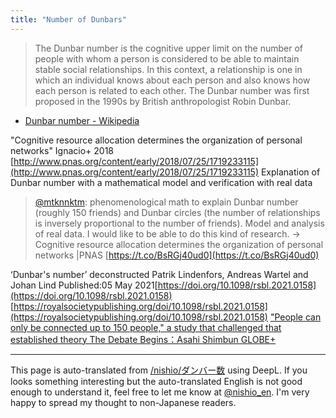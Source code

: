 ```yaml
---
title: "Number of Dunbars"
---
```


> The Dunbar number is the cognitive upper limit on the number of people with whom a person is considered to be able to maintain stable social relationships. In this context, a relationship is one in which an individual knows about each person and also knows how each person is related to each other. The Dunbar number was first proposed in the 1990s by British anthropologist Robin Dunbar.
- [Dunbar number - Wikipedia](https://ja.wikipedia.org/wiki/ダンバー数)


"Cognitive resource allocation determines the organization of personal networks"
Ignacio+ 2018
[http://www.pnas.org/content/early/2018/07/25/1719233115](http://www.pnas.org/content/early/2018/07/25/1719233115)
Explanation of Dunbar number with a mathematical model and verification with real data

> [@mtknnktm](https://twitter.com/mtknnktm/status/1023882418153959425?s=21): phenomenological math to explain Dunbar number (roughly 150 friends) and Dunbar circles (the number of relationships is inversely proportional to the number of friends). Model and analysis of real data. I would like to be able to do this kind of research. → Cognitive resource allocation determines the organization of personal networks |PNAS [https://t.co/BsRGj40ud0](https://t.co/BsRGj40ud0)

‘Dunbar's number’ deconstructed
Patrik Lindenfors, Andreas Wartel and Johan Lind
Published:05 May 2021[https://doi.org/10.1098/rsbl.2021.0158](https://doi.org/10.1098/rsbl.2021.0158)
[https://royalsocietypublishing.org/doi/10.1098/rsbl.2021.0158](https://royalsocietypublishing.org/doi/10.1098/rsbl.2021.0158)
["People can only be connected up to 150 people," a study that challenged that established theory The Debate Begins：Asahi Shimbun GLOBE+](https://globe.asahi.com/article/14378335)


---
This page is auto-translated from [/nishio/ダンバー数](https://scrapbox.io/nishio/ダンバー数) using DeepL. If you looks something interesting but the auto-translated English is not good enough to understand it, feel free to let me know at [@nishio_en](https://twitter.com/nishio_en). I'm very happy to spread my thought to non-Japanese readers.